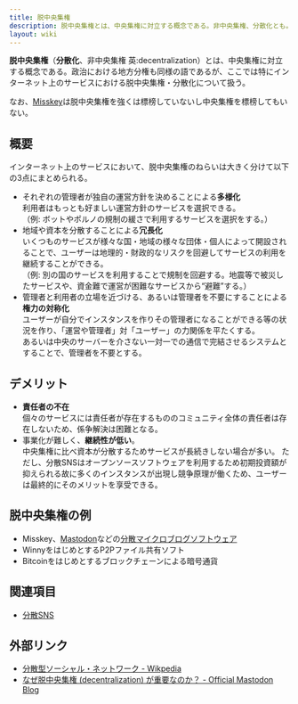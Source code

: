 ```yaml
---
title: 脱中央集権
description: 脱中央集権とは、中央集権に対立する概念である。非中央集権、分散化とも。
layout: wiki
---
```

**脱中央集権**（**分散化**、非中央集権 英:decentralization）とは、中央集権に対立する概念である。政治における地方分権も同様の語であるが、ここでは特にインターネット上のサービスにおける脱中央集権・分散化について扱う。

なお、[Misskey](../softwares/misskey)は脱中央集権を強くは標榜していないし中央集権を標榜してもいない。

## 概要
インターネット上のサービスにおいて、脱中央集権のねらいは大きく分けて以下の3点にまとめられる。

- それぞれの管理者が独自の運営方針を決めることによる**多様化**  
  利用者はもっとも好ましい運営方針のサービスを選択できる。  
  （例: ボットやポルノの規制の緩さで利用するサービスを選択をする。）
- 地域や資本を分散することによる**冗長化**  
  いくつものサービスが様々な国・地域の様々な団体・個人によって開設されることで、ユーザーは地理的・財政的なリスクを回避してサービスの利用を継続することができる。  
  （例: 別の国のサービスを利用することで規制を回避する。地震等で被災したサービスや、資金難で運営が困難なサービスから“避難”する。）
- 管理者と利用者の立場を近づける、あるいは管理者を不要にすることによる**権力の対称化**  
  ユーザーが自分でインスタンスを作りその管理者になることができる等の状況を作り、「運営や管理者」対「ユーザー」の力関係を平たくする。  
  あるいは中央のサーバーを介さない一対一での通信で完結させるシステムとすることで、管理者を不要とする。

## デメリット
- **責任者の不在**  
  個々のサービスには責任者が存在するもののコミュニティ全体の責任者は存在しないため、係争解決は困難となる。
- 事業化が難しく、**継続性が低い**。  
  中央集権に比べ資本が分散するためサービスが長続きしない場合が多い。
  ただし、分散SNSはオープンソースソフトウェアを利用するため初期投資額が抑えられる故に多くのインスタンスが出現し競争原理が働くため、ユーザーは最終的にそのメリットを享受できる。

## 脱中央集権の例
- Misskey、[Mastodon](../softwares/mastodon)などの[分散マイクロブログソフトウェア](/decentralized-social-networking-service#%E5%88%86%E6%95%A3%E3%83%9E%E3%82%A4%E3%82%AF%E3%83%AD%E3%83%96%E3%83%AD%E3%82%B0%E3%82%BD%E3%83%95%E3%83%88%E3%82%A6%E3%82%A7%E3%82%A2)
- WinnyをはじめとするP2Pファイル共有ソフト
- Bitcoinをはじめとするブロックチェーンによる暗号通貨

## 関連項目
- [分散SNS](decentralized-social-networking-service)

## 外部リンク
- [分散型ソーシャル・ネットワーク - Wikpedia](https://ja.wikipedia.org/wiki/%E5%88%86%E6%95%A3%E5%9E%8B%E3%82%BD%E3%83%BC%E3%82%B7%E3%83%A3%E3%83%AB%E3%83%BB%E3%83%8D%E3%83%83%E3%83%88%E3%83%AF%E3%83%BC%E3%82%AF)
- [なぜ脱中央集権 (decentralization) が重要なのか？ - Official Mastodon Blog](https://blog.joinmastodon.org/ja/2018/12/why-does-decentralization-matter/)
